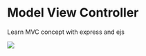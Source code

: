 # Model View Controller
Learn MVC concept with express and ejs

![](https://i.ibb.co/j5w6SY1/image.png)
